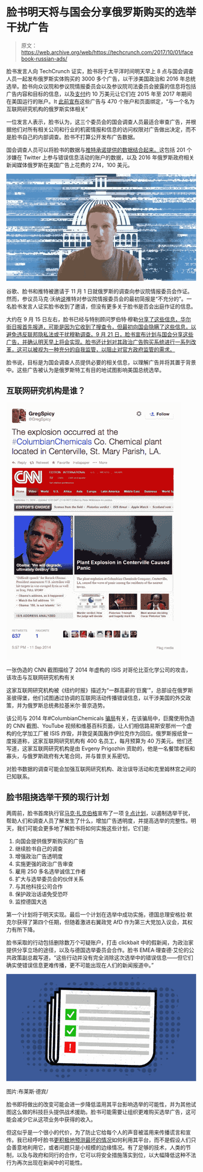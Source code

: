 # 脸书明天将与国会分享俄罗斯购买的选举干扰广告

> 原文：<https://web.archive.org/web/https://techcrunch.com/2017/10/01/facebook-russian-ads/>

脸书发言人向 TechCrunch 证实，脸书将于太平洋时间明天早上 8 点与国会调查人员一起发布俄罗斯实体购买的 3000 多个广告，以干涉美国政治和 2016 年总统选举。脸书向众议院和参议院情报委员会以及参议院司法委员会披露的信息将包括广告内容和目标的信息，以及[支付](https://web.archive.org/web/20221209191820/https://newsroom.fb.com/news/2017/09/information-operations-update/)约 10 万美元让它们在 2015 年至 2017 年期间在美国运行的账户。It [此前宣布](https://web.archive.org/web/20221209191820/https://newsroom.fb.com/news/2017/09/providing-congress-with-ads-linked-to-internet-research-agency/)这些广告与 470 个账户和页面绑定，“与一个名为互联网研究机构的俄罗斯实体相关”

一位发言人表示，脸书认为，这三个委员会的国会调查人员最适合审查广告，并根据他们对所有相关公司和行业的机密情报和信息的访问权限对广告做出决定，而不是脸书自己的内部调查。脸书不打算公开发布广告数据。

国会调查人员可以将脸书的数据与[推特承诺提供的数据结合起来。](https://web.archive.org/web/20221209191820/https://blog.twitter.com/official/en_us/topics/company/2017/Update-Russian-Interference-in-2016--Election-Bots-and-Misinformation.html)这包括 201 个涉嫌在 Twitter 上参与错误信息活动的账户的数据，以及 2016 年俄罗斯政府相关新闻媒体俄罗斯在美国广告上花费的 274，100 美元。

![](img/367199360e9add432fef35c0c248bed1.png)

谷歌、脸书和推特被邀请于 11 月 1 日就俄罗斯的调查向参议院情报委员会作证。然而，参议员马克·沃纳[说](https://web.archive.org/web/20221209191820/https://www.recode.net/2017/9/28/16381296/senate-congress-warner-twitter-russia-fake-news-2016-election)推特对参议院情报委员会的最初简报是“不充分的”。一名脸书发言人证实脸书收到了邀请，但没有更多关于脸书是否会出庭作证的信息。

大约在 9 月 15 日左右，脸书已经与特别顾问罗伯特·穆勒[分享了这些信息，华尔街日报首先报道，可能是因为它收到了搜查令，但最初向国会隐瞒了这些信息，以避免违反联邦隐私法或干扰穆勒调查。9 月 21 日，脸书宣布计划与国会分享这些广告，并确认明天早上将会实现。脸书还计划对其政治广告购买系统进行一系列改革，这可以被视为一种充分的自我监管，以阻止对官方政府监管的需求。](https://web.archive.org/web/20221209191820/https://beta.techcrunch.com/2017/09/15/report-facebook-gave-special-investigator-robert-mueller-detailed-info-on-russian-ad-buys/)

脸书说，目标是为国会调查人员提供必要的相关信息，以理解广告并将其置于背景中。这些广告被认为是俄罗斯特工有目的地试图影响美国总统选举。

## 互联网研究机构是谁？

![](img/1504a01eb890ff60eb17b75a0d2af9f1.png)

一张伪造的 CNN 截图描绘了 2014 年虚构的 ISIS 对哥伦比亚化学公司的攻击，该攻击与互联网研究机构有关

这家互联网研究机构被《纽约时报》描述为“一群高薪的‘巨魔’”，总部设在俄罗斯圣彼得堡，他们试图通过协调的互联网活动传播错误信息，以干涉美国的外交政策，并为俄罗斯总统弗拉基米尔·普京造势。

该公司与 2014 年#ColumbianChemicals [骗局](https://web.archive.org/web/20221209191820/https://render.betaworks.com/media-hacking-3b1e350d619c)有关，在该骗局中，巨魔使用伪造的 CNN 截图、YouTube 视频和维基百科页面，让人们相信路易斯安那州一个虚构的化学加工厂被 ISIS 炸毁，并敦促美国轰炸伊拉克作为回应。俄罗斯报纸曾一度报道称，这家互联网研究机构有 400 名员工，每月预算为 40 万美元。他们还写道，这家互联网研究机构是由 Evgeny Prigozhin 资助的，他是一名餐馆老板和寡头，与俄罗斯政府有大笔合同，并与普京关系密切。

对脸书数据的调查可能会加强互联网研究机构、政治误导活动和克里姆林宫之间的已知联系。

## 脸书阻挠选举干预的现行计划

两周前，脸书首席执行官[马克·扎克伯格](https://web.archive.org/web/20221209191820/https://www.facebook.com/zuck/posts/10104052907253171?pnref=story)宣布了一项 [9 点计划](https://web.archive.org/web/20221209191820/https://beta.techcrunch.com/2017/09/21/election-interference/)，以遏制选举干扰，帮助人们和调查人员了解发生了什么，增加广告透明度，并提高选举的完整性。明天，我们可能会更多地了解脸书将如何实施这些计划，它们是:

1.  向国会提供俄罗斯购买的广告
2.  继续脸书自己的调查
3.  增强政治广告透明度
4.  实施更强的政治广告审查
5.  雇用 250 多名选举诚信工作者
6.  扩大与选举委员会的伙伴关系
7.  与其他科技公司合作
8.  保护政治话语免受恐吓
9.  监控德国大选

第一个计划将于明天实现。最后一个计划在选举中成功实施，德国总理安格拉·默克尔获得了第四个任期，但随着激进右翼政党 AfD 作为第三大党加入议会，其权力有所下降。

脸书采取的行动包括删除数万个可疑账户，打击 clickbait 中的假新闻，为政治家提供分享立场的途径，以及与德国选举委员会合作。脸书 EMEA·理查德·艾伦的公共政策副总裁写道，“这些行动并没有完全消除这次选举中的错误信息——但它们确实使错误信息更难传播，更不可能出现在人们的新闻报道中。”

![](img/1b2975c6f3f4f905df5f010af3f1caeb.png)

图片:布莱斯·德宾/

脸书即将做出的改变可能会进一步降低滥用其平台影响选举的可能性，并为其他试图这么做的科技巨头提供战术援助。脸书可能需要让组织更难购买选举广告，这可能会减少它从这项业务中获得的收入。

但这似乎是一个很小的代价，为了防止它给每个人的声音被滥用来传播谎言和宣传。我已经呼吁脸书[更积极地预测最坏的情况](https://web.archive.org/web/20221209191820/https://beta.techcrunch.com/2017/10/01/anticipate-the-worst/)如何利用其平台，而不是假设人们只会善意地利用它，或者问题只是小规模的边缘情况。有了足够的技术，人类的节制，以及与政府和同行的合作，它可以将安全措施落实到位，以大幅降低这种不法行为再次出现在新闻中的可能性。